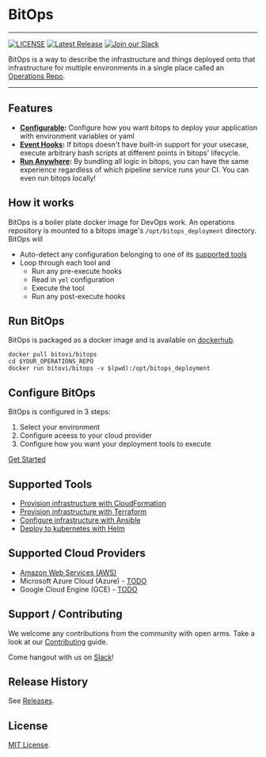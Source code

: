 # BitOps

---------------------

[![LICENSE](https://img.shields.io/badge/license-MIT-green)](license.md)
[![Latest Release](https://img.shields.io/github/v/release/bitovi/bitops)](https://github.com/bitovi/bitops/releases)
[![Join our Slack](https://img.shields.io/badge/slack-join%20chat-611f69.svg)](https://www.bitovi.com/community/slack?utm_source=badge&utm_medium=badge&utm_campaign=pr-badge&utm_content=badge)

BitOps is a way to describe the infrastructure and things deployed onto that infrastructure for multiple environments in a single place called an [Operations Repo](operations-repo-structure.md).

---------------------

## Features

* **[Configurable](configuration-base.md):** Configure how you want bitops to deploy your application with environment variables or yaml
* **[Event Hooks](lifecycle.md):** If bitops doesn't have built-in support for your usecase, execute arbitrary bash scripts at different points in bitops' lifecycle.
* **[Run Anywhere](examples.md):** By bundling all logic in bitops, you can have the same experience regardless of which pipeline service runs your CI. You can even run bitops locally!

## How it works

BitOps is a boiler plate docker image for DevOps work. An operations repository is mounted to a bitops image's `/opt/bitops_deployment` directory. BitOps will

* Auto-detect any configuration belonging to one of its [supported tools](#supported-tools)
* Loop through each tool and
    * Run any pre-execute hooks
    * Read in `yml` configuration
    * Execute the tool
    * Run any post-execute hooks

## Run BitOps
BitOps is packaged as a docker image and is available on [dockerhub](https://hub.docker.com/r/bitovi/bitops).
```
docker pull bitovi/bitops
cd $YOUR_OPERATIONS_REPO
docker run bitovi/bitops -v $(pwd):/opt/bitops_deployment
```

## Configure BitOps

BitOps is configured in 3 steps:

1. Select your environment
2. Configure aceess to your cloud provider
3. Configure how you want your deployment tools to execute

[Get Started](configuration-base)

## Supported Tools
* [Provision infrastructure with CloudFormation](tool-configuration/configuration-cloudformation.md)
* [Provision infrastructure with Terraform](tool-configuration/configuration-terraform.md)
* [Configure infrastructure with Ansible](tool-configuration/configuration-ansible.md)
* [Deploy to kubernetes with Helm](tool-configuration/configuration-helm.md)

## Supported Cloud Providers

* [Amazon Web Services (AWS)](cloud-configuration/configuration-aws.md)
* Microsoft Azure Cloud (Azure) - [TODO](https://github.com/bitovi/bitops/issues/13)
* Google Cloud Engine (GCE) - [TODO](https://github.com/bitovi/bitops/issues/14)

## Support / Contributing

We welcome any contributions from the community with open arms. Take a look at our [Contributing](contributing/contributing.md) guide.

Come hangout with us on [Slack](https://www.bitovi.com/community/slack)!

## Release History

See [Releases](https://github.com/bitovi/bitops/releases).

## License

[MIT License](license.md).